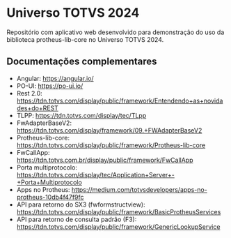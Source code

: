# Universo TOTVS 2024
Repositório com aplicativo web desenvolvido para demonstração do uso da biblioteca protheus-lib-core no Universo TOTVS 2024.

## Documentações complementares
- Angular: https://angular.io/
- PO-UI: https://po-ui.io/
- Rest 2.0: https://tdn.totvs.com/display/public/framework/Entendendo+as+novidades+do+REST
- TLPP: https://tdn.totvs.com/display/tec/TLpp
- FwAdapterBaseV2: https://tdn.totvs.com/display/framework/09.+FWAdapterBaseV2
- Protheus-lib-core: https://tdn.totvs.com/display/public/framework/Protheus-lib-core
- FwCallApp: https://tdn.totvs.com.br/display/public/framework/FwCallApp
- Porta multiprotocolo: https://tdn.totvs.com/display/tec/Application+Server+-+Porta+Multiprotocolo
- Apps no Protheus: https://medium.com/totvsdevelopers/apps-no-protheus-10db4f47f9fc
- API para retorno do SX3 (fwformstructview): https://tdn.totvs.com/display/public/framework/BasicProtheusServices
- API para retorno de consulta padrão (F3): https://tdn.totvs.com/display/public/framework/GenericLookupService